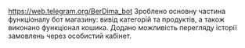 https://web.telegram.org/BerDima_bot
Зроблено основну частина функціоналу бот магазину: вивід категорій та продуктів, а також виконано функціонал кошика.
Додано можливість перегляду історії замовлень через особистий кабінет.
